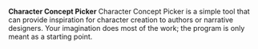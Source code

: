 **Character Concept Picker**
Character Concept Picker  is a simple tool that can provide inspiration for character creation to authors or narrative designers. Your imagination does most of the work; the program is only meant as a starting point.
